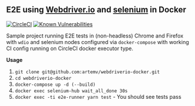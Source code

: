 ## E2E using [Webdriver.io](https://github.com/webdriverio/webdriverio) and [selenium](https://github.com/elgalu/docker-selenium) in Docker

[![CircleCI](https://circleci.com/gh/artemv/webdriverio-docker.svg?style=svg)](https://circleci.com/gh/artemv/webdriverio-docker)
[![Known Vulnerabilities](https://snyk.io/test/github/artemv/webdriverio-docker/badge.svg?targetFile=package.json)](https://snyk.io/test/github/artemv/webdriverio-docker?targetFile=package.json)

Sample project running E2E tests in (non-headless) Chrome and Firefox with `wdio` and selenium nodes configured via 
`docker-compose` with working CI config running on CircleCI docker executor type.

**Usage**

1. `git clone git@github.com:artemv/webdriverio-docker.git`
1. `cd webdriverio-docker`
1. `docker-compose up -d (--build)`
1. `docker exec selenium-hub wait_all_done 30s`
1. `docker exec -ti e2e-runner yarn test` - You should see tests pass

